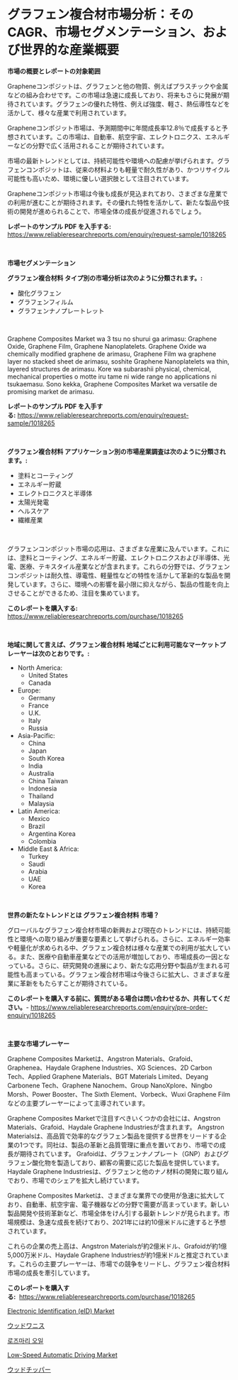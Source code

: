 <p><h1>グラフェン複合材市場分析：そのCAGR、市場セグメンテーション、および世界的な産業概要</h1></p><p><strong>市場の概要とレポートの対象範囲</strong></p>
<p><p>Grapheneコンポジットは、グラフェンと他の物質、例えばプラスチックや金属などの組み合わせです。この市場は急速に成長しており、将来もさらに発展が期待されています。グラフェンの優れた特性、例えば強度、軽さ、熱伝導性などを活かして、様々な産業で利用されています。</p><p>Grapheneコンポジット市場は、予測期間中に年間成長率12.8％で成長すると予想されています。この市場は、自動車、航空宇宙、エレクトロニクス、エネルギーなどの分野で広く活用されることが期待されています。</p><p>市場の最新トレンドとしては、持続可能性や環境への配慮が挙げられます。グラフェンコンポジットは、従来の材料よりも軽量で耐久性があり、かつリサイクル可能性も高いため、環境に優しい選択肢として注目されています。</p><p>Grapheneコンポジット市場は今後も成長が見込まれており、さまざまな産業での利用が進むことが期待されます。その優れた特性を活かして、新たな製品や技術の開発が進められることで、市場全体の成長が促進されるでしょう。</p></p>
<p><strong>レポートのサンプル PDF を入手する:</strong> <a href="https://www.reliableresearchreports.com/enquiry/request-sample/1018265">https://www.reliableresearchreports.com/enquiry/request-sample/1018265</a></p>
<p>&nbsp;</p>
<p><strong>市場セグメンテーション</strong></p>
<p><strong>グラフェン複合材料 タイプ別の市場分析は次のように分類されます。:</strong></p>
<p><ul><li>酸化グラフェン</li><li>グラフェンフィルム</li><li>グラフェンナノプレートレット</li></ul></p>
<p>&nbsp;</p>
<p><p>Graphene Composites Market wa 3 tsu no shurui ga arimasu: Graphene Oxide, Graphene Film, Graphene Nanoplatelets. Graphene Oxide wa chemically modified graphene de arimasu, Graphene Film wa graphene layer no stacked sheet de arimasu, soshite Graphene Nanoplatelets wa thin, layered structures de arimasu. Kore wa subarashii physical, chemical, mechanical properties o motte iru tame ni wide range no applications ni tsukaemasu. Sono kekka, Graphene Composites Market wa versatile de promising market de arimasu.</p></p>
<p><strong>レポートのサンプル PDF を入手する:</strong>&nbsp;<a href="https://www.reliableresearchreports.com/enquiry/request-sample/1018265">https://www.reliableresearchreports.com/enquiry/request-sample/1018265</a></p>
<p>&nbsp;</p>
<p><strong> グラフェン複合材料 アプリケーション別の市場産業調査は次のように分類されます。:</strong></p>
<p><ul><li>塗料とコーティング</li><li>エネルギー貯蔵</li><li>エレクトロニクスと半導体</li><li>太陽光発電</li><li>ヘルスケア</li><li>繊維産業</li></ul></p>
<p>&nbsp;</p>
<p><p>グラフェンコンポジット市場の応用は、さまざまな産業に及んでいます。これには、塗料とコーティング、エネルギー貯蔵、エレクトロニクスおよび半導体、光電、医療、テキスタイル産業などが含まれます。これらの分野では、グラフェンコンポジットは耐久性、導電性、軽量性などの特性を活かして革新的な製品を開発しています。さらに、環境への影響を最小限に抑えながら、製品の性能を向上させることができるため、注目を集めています。</p></p>
<p><strong>このレポートを購入する:</strong>&nbsp; <a href="https://www.reliableresearchreports.com/purchase/1018265">https://www.reliableresearchreports.com/purchase/1018265</a></p>
<p>&nbsp;</p>
<p><strong>地域に関して言えば、グラフェン複合材料 地域ごとに利用可能なマーケットプレーヤーは次のとおりです。:</strong></p>
<p><ul>
    <li>
        North America:
        <ul>
            <li>United States</li>
            <li>Canada</li>
        </ul>
    </li>
    <li>
        Europe:
        <ul>
            <li>Germany</li>
            <li>France</li>
            <li>U.K.</li>
            <li>Italy</li>
            <li>Russia</li>
        </ul>
    </li>
    <li>
        Asia-Pacific:
        <ul>
            <li>China</li>
            <li>Japan</li>
            <li>South Korea</li>
            <li>India</li>
            <li>Australia</li>
            <li>China Taiwan</li>
            <li>Indonesia</li>
            <li>Thailand</li>
            <li>Malaysia</li>
        </ul>
    </li>
    <li>
        Latin America:
        <ul>
            <li>Mexico</li>
            <li>Brazil</li>
            <li>Argentina Korea</li>
            <li>Colombia</li>
        </ul>
    </li>
    <li>
        Middle East & Africa:
        <ul>
            <li>Turkey</li>
            <li>Saudi</li>
            <li>Arabia</li>
            <li>UAE</li>
            <li>Korea</li>
        </ul>
    </li>
    </ul></p>
<p>&nbsp;</p>
<p><strong>世界の新たなトレンドとは グラフェン複合材料 市場？</strong></p>
<p><p>グローバルなグラフェン複合材市場の新興および現在のトレンドには、持続可能性と環境への取り組みが重要な要素として挙げられる。さらに、エネルギー効率や軽量化が求められる中、グラフェン複合材は様々な産業での利用が拡大している。また、医療や自動車産業などでの活用が増加しており、市場成長の一因となっている。さらに、研究開発の進展により、新たな応用分野や製品が生まれる可能性も高まっている。グラフェン複合材市場は今後さらに拡大し、さまざまな産業に革新をもたらすことが期待されている。</p></p>
<p><strong>このレポートを購入する前に、質問がある場合は問い合わせるか、共有してください。</strong>- <a href="https://www.reliableresearchreports.com/enquiry/pre-order-enquiry/1018265">https://www.reliableresearchreports.com/enquiry/pre-order-enquiry/1018265</a></p>
<p>&nbsp;</p>
<p><strong>主要な市場プレーヤー</strong></p>
<p><p>Graphene Composites Marketは、Angstron Materials、Grafoid、Graphenea、Haydale Graphene Industries、XG Sciences、2D Carbon Tech、Applied Graphene Materials、BGT Materials Limited、Deyang Carbonene Tech、Graphene Nanochem、Group NanoXplore、Ningbo Morsh、Power Booster、The Sixth Element、Vorbeck、Wuxi Graphene Filmなどの主要プレーヤーによって主導されています。</p><p>Graphene Composites Marketで注目すべきいくつかの会社には、Angstron Materials、Grafoid、Haydale Graphene Industriesが含まれます。 Angstron Materialsは、高品質で効率的なグラフェン製品を提供する世界をリードする企業の1つです。同社は、製品の革新と品質管理に重点を置いており、市場での成長が期待されています。 Grafoidは、グラフェンナノプレート（GNP）およびグラフェン酸化物を製造しており、顧客の需要に応じた製品を提供しています。 Haydale Graphene Industriesは、グラフェンと他のナノ材料の開発に取り組んでおり、市場でのシェアを拡大し続けています。</p><p>Graphene Composites Marketは、さまざまな業界での使用が急速に拡大しており、自動車、航空宇宙、電子機器などの分野で需要が高まっています。新しい製品開発や技術革新など、市場全体をけん引する最新トレンドが見られます。市場規模は、急速な成長を続けており、2021年には約10億米ドルに達すると予想されています。</p><p>これらの企業の売上高は、Angstron Materialsが約2億米ドル、Grafoidが約1億5,000万米ドル、Haydale Graphene Industriesが約1億米ドルと推定されています。これらの主要プレーヤーは、市場での競争をリードし、グラフェン複合材料市場の成長を牽引しています。</p></p>
<p><strong>このレポートを購入する:</strong>&nbsp;&nbsp;<a href="https://www.reliableresearchreports.com/purchase/1018265">https://www.reliableresearchreports.com/purchase/1018265</a></p>
<p><p><a href="https://view.publitas.com/reportprime-1/decoding-the-electronic-identification-eid-market-a-deep-dive-into-the-latest-market-trends-market-segmentation-and-competitive-analysis/">Electronic Identification (eID) Market</a></p><p><a href="https://medium.com/@leonstoltrtenberg89/%E6%9C%A8%E6%9D%90%E3%83%AF%E3%83%8B%E3%82%B9%E5%B8%82%E5%A0%B4%E5%88%86%E6%9E%90-cagr-%E5%B8%82%E5%A0%B4%E3%82%BB%E3%82%B0%E3%83%A1%E3%83%B3%E3%83%86%E3%83%BC%E3%82%B7%E3%83%A7%E3%83%B3-%E3%81%8A%E3%82%88%E3%81%B3%E3%82%B0%E3%83%AD%E3%83%BC%E3%83%90%E3%83%AB%E7%94%A3%E6%A5%AD%E6%A6%82%E8%A6%81-31bbadbf2313">ウッドワニス</a></p><p><a href="https://medium.com/@el_crea/%EB%A1%9C%EC%A6%88%EB%A7%88%EB%A6%AC-%EC%98%A4%EC%9D%BC-%EC%8B%9C%EC%9E%A5%EC%9D%80-%EC%8B%9C%EC%9E%A5-%EC%A0%90%EC%9C%A0%EC%9C%A8-%EA%B7%9C%EB%AA%A8-%EB%B0%8F-2031%EB%85%84%EA%B9%8C%EC%A7%80-%EC%98%88%EC%83%81%EB%90%9C-%EC%98%88%EC%B8%A1%EC%97%90-%EC%B4%88%EC%A0%90%EC%9D%84-%EB%A7%9E%EC%B6%94%EA%B3%A0-%EC%9E%88%EC%8A%B5%EB%8B%88%EB%8B%A4-f1a55144718c">로즈마리 오일</a></p><p><a href="https://github.com/Sherrillcrooksxa8i18ucf2m/Market-Research-Report-List-1/blob/main/low-speed-automatic-driving-market.md">Low-Speed Automatic Driving Market</a></p><p><a href="https://medium.com/@leonstoltrtenberg89/%E6%9C%A8%E8%A3%BD%E3%83%81%E3%83%83%E3%83%91%E3%83%BC%E3%81%AE%E5%B8%82%E5%A0%B4%E5%88%86%E6%9E%90%E3%81%A82024%E5%B9%B4%E3%81%8B%E3%82%892031%E5%B9%B4%E3%81%BE%E3%81%A7%E3%81%AE%E6%9C%9F%E9%96%93%E3%81%AE%E3%82%B5%E3%82%A4%E3%82%BA%E4%BA%88%E6%B8%AC-911a167a2369">ウッドチッパー</a></p></p>